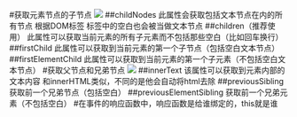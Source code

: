 #获取元素节点的子节点
![](/img/0805/1.png)
##childNodes
	此属性会获取包括文本节点在内的所有节点
	根据DOM标签 标签中的空白也会被当做文本节点
##children（推荐使用）
	此属性可以获取当前元素的所有子元素而不包括那些空白（比如回车换行）
##firstChild
	此属性可以获取到当前元素的第一个子节点（包括空白文本节点）
##firstElementChild
	此属性可以获取到当前元素的第一个子元素（不包括空白文本节点）
#获取父节点和兄弟节点
![](/img/0805/2.png)
##innerText
	该属性可以获取到元素内部的文本内容
	和innerHTML类似，不同的是他会自动将html去除
##previousSibling
	获取前一个兄弟节点（包括空白）
##previousElementSibling
	获取前一个兄弟元素（不包括空白）
#在事件的响应函数中，响应函数是给谁绑定的，this就是谁